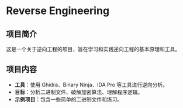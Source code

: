 # Reverse Engineering

## 项目简介
这是一个关于逆向工程的项目，旨在学习和实践逆向工程的基本原理和工具。

## 项目内容
- **工具**：使用 Ghidra、Binary Ninja、IDA Pro 等工具进行逆向分析。
- **目标**：分析二进制文件、破解加密算法、理解程序逻辑。
- **示例项目**：包含一些简单的二进制文件和练习。
